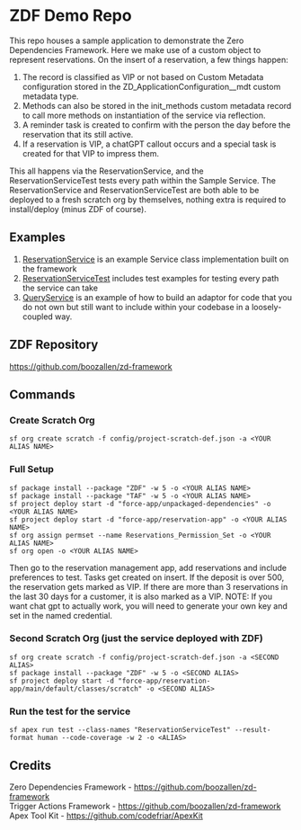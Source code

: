# ZDF Demo Repo
This repo houses a sample application to demonstrate the Zero Dependencies Framework. Here we make use of a custom object to represent reservations. On the insert of a reservation, a few things happen:
1. The record is classified as VIP or not based on Custom Metadata configuration stored in the ZD_ApplicationConfiguration__mdt custom metadata type.
2. Methods can also be stored in the  init_methods custom metadata record to call more methods on instantiation of the service via reflection.
3. A reminder task is created to confirm with the person the day before the reservation that its still active.
4. If a reservation is VIP, a chatGPT callout occurs and a special task is created for that VIP to impress them.

This all happens via the ReservationService, and the ReservationServiceTest tests every path within the Sample Service. The ReservationService and ReservationServiceTest are both able to be deployed to a fresh scratch org by themselves, nothing extra is required to install/deploy (minus ZDF of course).

## Examples
1. [ReservationService](https://github.com/jdevlin-bah/ZDF_Demo/blob/main/force-app/reservation-app/main/default/classes/scratch/ReservationService.cls) is an example Service class implementation built on the framework
2. [ReservationServiceTest](https://github.com/jdevlin-bah/ZDF_Demo/blob/main/force-app/reservation-app/main/default/classes/scratch/ReservationServiceTest.cls) includes test examples for testing every path the service can take
3. [QueryService](https://github.com/jdevlin-bah/ZDF_Demo/blob/main/force-app/reservation-app/main/default/classes/QueryService.cls) is an example of how to build an adaptor for code that you do not own but still want to include within your codebase in a loosely-coupled way.

## ZDF Repository
https://github.com/boozallen/zd-framework

## Commands
### Create Scratch Org
```
sf org create scratch -f config/project-scratch-def.json -a <YOUR ALIAS NAME>
```
### Full Setup
```
sf package install --package "ZDF" -w 5 -o <YOUR ALIAS NAME>
sf package install --package "TAF" -w 5 -o <YOUR ALIAS NAME>
sf project deploy start -d "force-app/unpackaged-dependencies" -o <YOUR ALIAS NAME>
sf project deploy start -d "force-app/reservation-app" -o <YOUR ALIAS NAME>
sf org assign permset --name Reservations_Permission_Set -o <YOUR ALIAS NAME>
sf org open -o <YOUR ALIAS NAME>
```
Then go to the reservation management app, add reservations and include preferences to test. Tasks get created on insert. If the deposit is over 500, the reservation gets marked as VIP. If there are more than 3 reservations in the last 30 days for a customer, it is also marked as a VIP. NOTE: If you want chat gpt to actually work, you will need to generate your own key and set in the named credential.

### Second Scratch Org (just the service deployed with ZDF)
```
sf org create scratch -f config/project-scratch-def.json -a <SECOND ALIAS>
sf package install --package "ZDF" -w 5 -o <SECOND ALIAS>
sf project deploy start -d "force-app/reservation-app/main/default/classes/scratch" -o <SECOND ALIAS>
```
### Run the test for the service
```
sf apex run test --class-names "ReservationServiceTest" --result-format human --code-coverage -w 2 -o <ALIAS> 
```

## Credits
Zero Dependencies Framework - https://github.com/boozallen/zd-framework <br/>
Trigger Actions Framework - https://github.com/boozallen/zd-framework <br/>
Apex Tool Kit - https://github.com/codefriar/ApexKit
